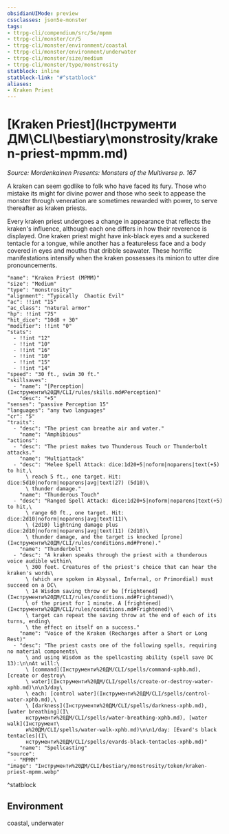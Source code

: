 ```yaml
---
obsidianUIMode: preview
cssclasses: json5e-monster
tags:
- ttrpg-cli/compendium/src/5e/mpmm
- ttrpg-cli/monster/cr/5
- ttrpg-cli/monster/environment/coastal
- ttrpg-cli/monster/environment/underwater
- ttrpg-cli/monster/size/medium
- ttrpg-cli/monster/type/monstrosity
statblock: inline
statblock-link: "#^statblock"
aliases:
- Kraken Priest
---
```

# [Kraken Priest](Інструменти ДМ\CLI\bestiary\monstrosity/kraken-priest-mpmm.md)
*Source: Mordenkainen Presents: Monsters of the Multiverse p. 167*  

A kraken can seem godlike to folk who have faced its fury. Those who mistake its might for divine power and those who seek to appease the monster through veneration are sometimes rewarded with power, to serve thereafter as kraken priests.

Every kraken priest undergoes a change in appearance that reflects the kraken's influence, although each one differs in how their reverence is displayed. One kraken priest might have ink-black eyes and a suckered tentacle for a tongue, while another has a featureless face and a body covered in eyes and mouths that dribble seawater. These horrific manifestations intensify when the kraken possesses its minion to utter dire pronouncements.

```statblock
"name": "Kraken Priest (MPMM)"
"size": "Medium"
"type": "monstrosity"
"alignment": "Typically  Chaotic Evil"
"ac": !!int "15"
"ac_class": "natural armor"
"hp": !!int "75"
"hit_dice": "10d8 + 30"
"modifier": !!int "0"
"stats":
  - !!int "12"
  - !!int "10"
  - !!int "16"
  - !!int "10"
  - !!int "15"
  - !!int "14"
"speed": "30 ft., swim 30 ft."
"skillsaves":
  - "name": "[Perception](Інструменти%20ДМ/CLI/rules/skills.md#Perception)"
    "desc": "+5"
"senses": "passive Perception 15"
"languages": "any two languages"
"cr": "5"
"traits":
  - "desc": "The priest can breathe air and water."
    "name": "Amphibious"
"actions":
  - "desc": "The priest makes two Thunderous Touch or Thunderbolt attacks."
    "name": "Multiattack"
  - "desc": "Melee Spell Attack: dice:1d20+5|noform|noparens|text(+5) to hit,\
      \ reach 5 ft., one target. Hit: dice:5d10|noform|noparens|avg|text(27) (5d10)\
      \ thunder damage."
    "name": "Thunderous Touch"
  - "desc": "Ranged Spell Attack: dice:1d20+5|noform|noparens|text(+5) to hit,\
      \ range 60 ft., one target. Hit: dice:2d10|noform|noparens|avg|text(11)\
      \ (2d10) lightning damage plus dice:2d10|noform|noparens|avg|text(11) (2d10)\
      \ thunder damage, and the target is knocked [prone](Інструменти%20ДМ/CLI/rules/conditions.md#Prone)."
    "name": "Thunderbolt"
  - "desc": "A kraken speaks through the priest with a thunderous voice audible within\
      \ 300 feet. Creatures of the priest's choice that can hear the kraken's words\
      \ (which are spoken in Abyssal, Infernal, or Primordial) must succeed on a DC\
      \ 14 Wisdom saving throw or be [frightened](Інструменти%20ДМ/CLI/rules/conditions.md#Frightened)\
      \ of the priest for 1 minute. A [frightened](Інструменти%20ДМ/CLI/rules/conditions.md#Frightened)\
      \ target can repeat the saving throw at the end of each of its turns, ending\
      \ the effect on itself on a success."
    "name": "Voice of the Kraken (Recharges after a Short or Long Rest)"
  - "desc": "The priest casts one of the following spells, requiring no material components\
      \ and using Wisdom as the spellcasting ability (spell save DC 13):\n\nAt will:\
      \ [command](Інструменти%20ДМ/CLI/spells/command-xphb.md), [create or destroy\
      \ water](Інструменти%20ДМ/CLI/spells/create-or-destroy-water-xphb.md)\n\n3/day\
      \ each: [control water](Інструменти%20ДМ/CLI/spells/control-water-xphb.md),\
      \ [darkness](Інструменти%20ДМ/CLI/spells/darkness-xphb.md), [water breathing](І\
      нструменти%20ДМ/CLI/spells/water-breathing-xphb.md), [water walk](Інструмент\
      и%20ДМ/CLI/spells/water-walk-xphb.md)\n\n1/day: [Evard's black tentacles](І\
      нструменти%20ДМ/CLI/spells/evards-black-tentacles-xphb.md)"
    "name": "Spellcasting"
"source":
  - "MPMM"
"image": "Інструменти%20ДМ/CLI/bestiary/monstrosity/token/kraken-priest-mpmm.webp"
```
^statblock

## Environment

coastal, underwater